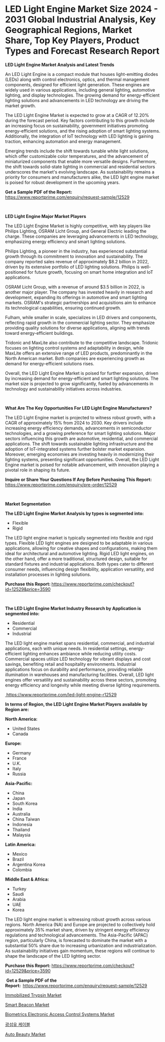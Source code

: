 <p><h1>LED Light Engine Market Size 2024 - 2031 Global Industrial Analysis, Key Geographical Regions, Market Share, Top Key Players, Product Types and Forecast Research Report</h1></p><p><strong>LED Light Engine Market Analysis and Latest Trends</strong></p>
<p><p>An LED Light Engine is a compact module that houses light-emitting diodes (LEDs) along with control electronics, optics, and thermal management components, designed for efficient light generation. These engines are widely used in various applications, including general lighting, automotive lighting, and display technologies. The growing demand for energy-efficient lighting solutions and advancements in LED technology are driving the market growth.</p><p>The LED Light Engine Market is expected to grow at a CAGR of 12.20% during the forecast period. Key factors contributing to this growth include an increasing focus on sustainability, government initiatives promoting energy-efficient solutions, and the rising adoption of smart lighting systems. Additionally, the integration of IoT technology with LED lighting is gaining traction, enhancing automation and energy management. </p><p>Emerging trends include the shift towards tunable white light solutions, which offer customizable color temperatures, and the advancement of miniaturized components that enable more versatile designs. Furthermore, the shift towards solid-state lighting in commercial and residential sectors underscores the market's evolving landscape. As sustainability remains a priority for consumers and manufacturers alike, the LED light engine market is poised for robust development in the upcoming years.</p></p>
<p><strong>Get a Sample PDF of the Report:&nbsp;</strong> <a href="https://www.reportprime.com/enquiry/request-sample/12529">https://www.reportprime.com/enquiry/request-sample/12529</a></p>
<p>&nbsp;</p>
<p><strong>LED Light Engine Major Market Players</strong></p>
<p><p>The LED Light Engine Market is highly competitive, with key players like Philips Lighting, OSRAM Licht Group, and General Electric leading the charge. These companies are leveraging advancements in LED technology, emphasizing energy efficiency and smart lighting solutions.</p><p>Philips Lighting, a pioneer in the industry, has experienced substantial growth through its commitment to innovation and sustainability. The company reported sales revenue of approximately $8.2 billion in 2022, driven by its extensive portfolio of LED lighting solutions. Philips is well-positioned for future growth, focusing on smart home integration and IoT applications.</p><p>OSRAM Licht Group, with a revenue of around $3.5 billion in 2022, is another major player. The company has invested heavily in research and development, expanding its offerings in automotive and smart lighting markets. OSRAM's strategic partnerships and acquisitions aim to enhance its technological capabilities, ensuring continued growth.</p><p>Fulham, while smaller in scale, specializes in LED drivers and components, reflecting rapid growth in the commercial lighting sector. They emphasize providing quality solutions for diverse applications, aligning with trends toward energy-efficient buildings.</p><p>Tridonic and MaxLite also contribute to the competitive landscape. Tridonic focuses on lighting control systems and adaptability in design, while MaxLite offers an extensive range of LED products, predominantly in the North American market. Both companies are experiencing growth as demand for energy-efficient solutions rises.</p><p>Overall, the LED Light Engine Market is poised for further expansion, driven by increasing demand for energy-efficient and smart lighting solutions. The market size is projected to grow significantly, fueled by advancements in technology and sustainability initiatives across industries.</p></p>
<p>&nbsp;</p>
<p><strong>What Are The Key Opportunities For LED Light Engine Manufacturers?</strong></p>
<p><p>The LED Light Engine market is projected to witness robust growth, with a CAGR of approximately 15% from 2024 to 2030. Key drivers include increasing energy efficiency demands, advancements in semiconductor technologies, and a growing preference for smart lighting solutions. Major sectors influencing this growth are automotive, residential, and commercial applications. The shift towards sustainable lighting infrastructure and the adoption of IoT-integrated systems further bolster market expansion. Moreover, emerging economies are investing heavily in modernizing their lighting systems, presenting significant opportunities. Overall, the LED Light Engine market is poised for notable advancement, with innovation playing a pivotal role in shaping its future.</p></p>
<p><strong>Inquire or Share Your Questions If Any Before Purchasing This Report:</strong> <a href="https://www.reportprime.com/enquiry/pre-order/12529">https://www.reportprime.com/enquiry/pre-order/12529</a></p>
<p>&nbsp;</p>
<p><strong>Market Segmentation</strong></p>
<p><strong>The LED Light Engine Market Analysis by types is segmented into:</strong></p>
<p><ul><li>Flexible</li><li>Rigid</li></ul></p>
<p><p>The LED light engine market is typically segmented into flexible and rigid types. Flexible LED light engines are designed to be adaptable in various applications, allowing for creative shapes and configurations, making them ideal for architectural and automotive lighting. Rigid LED light engines, on the other hand, offer a more traditional, structured design, suitable for standard fixtures and industrial applications. Both types cater to different consumer needs, influencing design flexibility, application versatility, and installation processes in lighting solutions.</p></p>
<p><strong>Purchase this Report:&nbsp;</strong><a href="https://www.reportprime.com/checkout?id=12529&price=3590">https://www.reportprime.com/checkout?id=12529&price=3590</a></p>
<p>&nbsp;</p>
<p><strong>The LED Light Engine Market Industry Research by Application is segmented into:</strong></p>
<p><ul><li>Residential</li><li>Commercial</li><li>Industrial</li></ul></p>
<p><p>The LED light engine market spans residential, commercial, and industrial applications, each with unique needs. In residential settings, energy-efficient lighting enhances ambiance while reducing utility costs. Commercial spaces utilize LED technology for vibrant displays and cost savings, benefiting retail and hospitality environments. Industrial applications focus on durability and performance, providing reliable illumination in warehouses and manufacturing facilities. Overall, LED light engines offer versatility and sustainability across these sectors, promoting energy efficiency and longevity while meeting diverse lighting requirements.</p></p>
<p><a href="https://www.reportprime.com/led-light-engine-r12529">&nbsp;https://www.reportprime.com/led-light-engine-r12529</a></p>
<p><strong>In terms of Region, the LED Light Engine Market Players available by Region are:</strong></p>
<p>
    <p> <strong> North America: </strong>
        <ul>
            <li>United States</li>
            <li>Canada</li>
        </ul>
        </p> 
    <p> <strong> Europe: </strong>
        <ul>
            <li>Germany</li>
            <li>France</li>
            <li>U.K.</li>
            <li>Italy</li>
            <li>Russia</li>
        </ul>
        </p> 
    <p> <strong> Asia-Pacific: </strong>
        <ul>
            <li>China</li>
            <li>Japan</li>
            <li>South Korea</li>
            <li>India</li>
            <li>Australia</li>
            <li>China Taiwan</li>
            <li>Indonesia</li>
            <li>Thailand</li>
            <li>Malaysia</li>
        </ul>
        </p> 
    <p> <strong> Latin America: </strong>
        <ul>
            <li>Mexico</li>
            <li>Brazil</li>
            <li>Argentina Korea</li>
            <li>Colombia</li>
        </ul>
        </p> 
    <p> <strong> Middle East & Africa: </strong>
        <ul>
            <li>Turkey</li>
            <li>Saudi</li>
            <li>Arabia</li>
            <li>UAE</li>
            <li>Korea</li>
        </ul>
    </p>
    </p>
<p><p>The LED light engine market is witnessing robust growth across various regions. North America (NA) and Europe are projected to collectively hold approximately 35% market share, driven by stringent energy efficiency regulations and technological advancements. The Asia-Pacific (APAC) region, particularly China, is forecasted to dominate the market with a substantial 50% share due to increasing urbanization and industrialization. As sustainability initiatives gain momentum, these regions will continue to shape the landscape of the LED lighting sector.</p></p>
<p><strong>Purchase this Report: </strong><a href="https://www.reportprime.com/checkout?id=12529&price=3590">https://www.reportprime.com/checkout?id=12529&price=3590</a></p>
<p>&nbsp;<strong>Get a Sample PDF of the Report:&nbsp;&nbsp;</strong><a href="https://www.reportprime.com/enquiry/request-sample/12529">https://www.reportprime.com/enquiry/request-sample/12529</a></p>
<p><strong></strong></p>
<p><p><a href="https://medium.com/@raleciabridges8/immobilized-trypsin-market-global-market-trends-and-market-forecast-2024-2031-b2f6d0ce1312">Immobilized Trypsin Market</a></p><p><a href="https://github.com/indrystar/Market-Research-Report-List-4/blob/main/smart-beacon-market.md">Smart Beacon Market</a></p><p><a href="https://issuu.com/reportprime-2/docs/biometrics-electronic-access-contro_540f7187996a64">Biometrics Electronic Access Control Systems Market</a></p><p><a href="https://medium.com/@biancamacdonald87/%EC%84%B1%EC%9E%A5-%EC%9E%A0%EC%9E%AC%EB%A0%A5-%EC%97%B4%EA%B8%B0-2024%EB%85%84%EB%B6%80%ED%84%B0-2031%EB%85%84%EA%B9%8C%EC%A7%80%EC%9D%98-%EA%B4%91%EC%84%AC%EC%9C%A0-%EC%BC%80%EC%9D%B4%EB%B8%94-%EC%8B%9C%EC%9E%A5%EC%97%90-%EB%8C%80%ED%95%9C-%EC%8B%9C%EC%9E%A5-%EC%A0%84%EB%9E%B5-%EB%B6%84%EC%84%9D-%EC%98%88%EC%B8%A1-a94fde6b8b05">광섬유 케이블</a></p><p><a href="https://www.linkedin.com/pulse/auto-beauty-market-trends-focusing-insight-forecast-qcovc?trackingId=PMshASPBRuah8IE5sPVT9A%3D%3D">Auto Beauty Market</a></p></p>